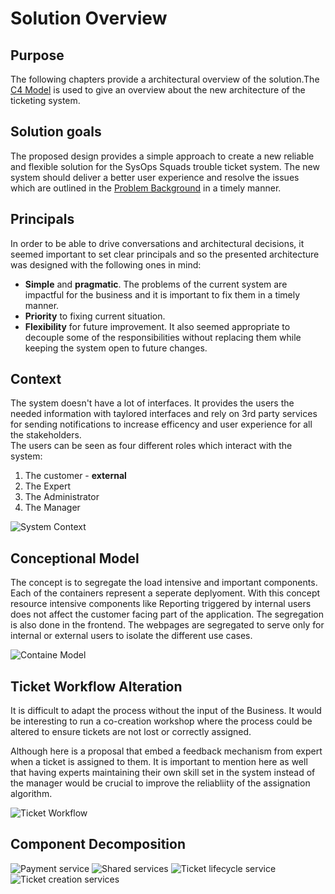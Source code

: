 # Solution Overview
## Purpose 

The following chapters provide a architectural overview of the solution.The [C4 Model](https://c4model.com/) is used to give an overview about the new architecture of the ticketing system. 

## Solution goals

The proposed design provides a simple approach to create a new reliable and flexible solution for the SysOps Squads trouble ticket system.
The new system should deliver a better user experience and resolve the issues which are outlined in the [Problem Background](../Problem%20Background/System%20Analysis.md') in a timely manner.

## Principals

In order to be able to drive conversations and architectural decisions, it seemed important to set clear principals and so the presented architecture was designed with the following ones in mind:

- **Simple** and **pragmatic**. The problems of the current system are impactful for the business and it is important to fix them in a timely manner.
- **Priority** to fixing current situation.
- **Flexibility** for future improvement. It also seemed appropriate to decouple some of the responsibilities without replacing them while keeping the system open to future changes.

## Context

The system doesn't have a lot of interfaces. It provides the users the needed information with taylored interfaces and rely on 3rd party services for sending notifications to increase efficency and user experience for all the stakeholders.  
The users can be seen as four different roles which interact with the system: 
1. The customer  - **external**
1. The Expert 
1. The Administrator
1. The Manager


![System Context](./resources/SystemContext.png)

## Conceptional Model
The concept is to segregate the load intensive and important components. Each of the containers represent a seperate deplyoment. With this concept resource intensive components like Reporting triggered by internal users does not affect the customer facing part of the application. 
The segregation is also done in the frontend. The webpages are segregated to serve only for internal or external users to isolate the different use cases.  

![Containe Model](./resources/Containers.png)

## Ticket Workflow Alteration

It is difficult to adapt the process without the input of the Business. It would be interesting to run a co-creation workshop where the process could be altered to ensure tickets are not lost or correctly assigned. 

Although here is a proposal  that embed a feedback mechanism from expert when a ticket is assigned to them. It is important to mention here as well that having experts maintaining their own skill set in the system instead of the manager would be crucial to improve the reliabliity of the assignation algorithm.

![Ticket Workflow](./resources/alternative-ticket-workflow.png?raw=true)




## Component Decomposition 

![Payment service](./resources/PaymentService.png?raw=true)
![Shared services](./resources/SharedService.png?raw=true)
![Ticket lifecycle service](./resources/TicketLifecycleService.png?raw=true)
![Ticket creation services](./resources/TicketCreationService.png?raw=true)
